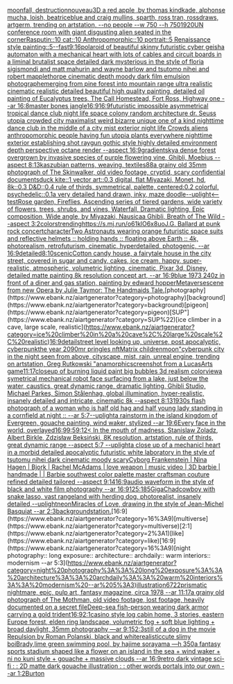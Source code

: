 [moonfall, destruction](https://www.ebank.nz/aiartgenerator?category=moonfall%2C%20destruction)[nouveau](https://www.ebank.nz/aiartgenerator?category=nouveau)[3D a red apple ,by thomas kindkade, alphonse mucha, loish, beatriceblue and craig mullins, sparth, ross tran, rossdraws, artgerm, trending on artstation, --no people --w 750 --h 750](https://www.ebank.nz/aiartgenerator?category=3D%20a%20red%20apple%20%2Cby%20thomas%20kindkade%2C%20alphonse%20mucha%2C%20loish%2C%20beatriceblue%20and%20craig%20mullins%2C%20sparth%2C%20ross%20tran%2C%20rossdraws%2C%20artgerm%2C%20trending%20on%20artstation%2C%20--no%20people%20--w%20750%20--h%20750)[1920](https://www.ebank.nz/aiartgenerator?category=1920)[UN conference room with giant disgusting alien seated in the corner](https://www.ebank.nz/aiartgenerator?category=UN%20conference%20room%20with%20giant%20disgusting%20alien%20seated%20in%20the%20corner)[Rasputin::10 cat::10 Anthropomorphic::10 portrait::5  Renaissance style painting::5](https://www.ebank.nz/aiartgenerator?category=Rasputin%3A%3A10%20cat%3A%3A10%20Anthropomorphic%3A%3A10%20portrait%3A%3A5%20%20Renaissance%20style%20painting%3A%3A5)[--fast](https://www.ebank.nz/aiartgenerator?category=--fast)[9:16](https://www.ebank.nz/aiartgenerator?category=9%3A16)[polaroid of beautiful skinny futuristic cyber geisha automaton with a mechanical heart with lots of cables and circuit boards in a liminal brutalist space detailed dark mysterious in the style of floria sigismondi and matt mahurin and wayne barlow and tsutomo nihei and robert mapplethorpe cinematic depth moody dark film emulsion photograph](https://www.ebank.nz/aiartgenerator?category=polaroid%20of%20beautiful%20skinny%20futuristic%20cyber%20geisha%20automaton%20with%20a%20mechanical%20heart%20with%20lots%20of%20cables%20and%20circuit%20boards%20in%20a%20liminal%20brutalist%20space%20detailed%20dark%20mysterious%20in%20the%20style%20of%20floria%20sigismondi%20and%20matt%20mahurin%20and%20wayne%20barlow%20and%20tsutomo%20nihei%20and%20robert%20mapplethorpe%20cinematic%20depth%20moody%20dark%20film%20emulsion%20photograph)[emerging from pine forest into mountain range ultra realistic cinematic realistic detailed beautiful high quality painting, detailed oil painting of Eucalyptus trees, The Call Homestead, Fort Ross, Highway one --ar 16:8](https://www.ebank.nz/aiartgenerator?category=emerging%20from%20pine%20forest%20into%20mountain%20range%20ultra%20realistic%20cinematic%20realistic%20detailed%20beautiful%20high%20quality%20painting%2C%20detailed%20oil%20painting%20of%20Eucalyptus%20trees%2C%20The%20Call%20Homestead%2C%20Fort%20Ross%2C%20Highway%20one%20--ar%2016%3A8)[master bones jangle](https://www.ebank.nz/aiartgenerator?category=master%20bones%20jangle)[16:9](https://www.ebank.nz/aiartgenerator?category=16%3A9)[16:9](https://www.ebank.nz/aiartgenerator?category=16%3A9)[futuristic impossible asymmetrical tropical dance club night life space colony random architecture dr. Seuss utopia crowded city maximalist weird bizarre unique one of a kind nighttime dance club in the middle of a city mist exterior night life Crowds aliens anthropomorphic people having fun utopia plants everywhere nighttime exterior establishing shot raygun gothic style highly detailed environment depth perspective octane render --aspect 16:9](https://www.ebank.nz/aiartgenerator?category=futuristic%20impossible%20asymmetrical%20tropical%20dance%20club%20night%20life%20space%20colony%20random%20architecture%20dr.%20Seuss%20utopia%20crowded%20city%20maximalist%20weird%20bizarre%20unique%20one%20of%20a%20kind%20nighttime%20dance%20club%20in%20the%20middle%20of%20a%20city%20mist%20exterior%20night%20life%20Crowds%20aliens%20anthropomorphic%20people%20having%20fun%20utopia%20plants%20everywhere%20nighttime%20exterior%20establishing%20shot%20raygun%20gothic%20style%20highly%20detailed%20environment%20depth%20perspective%20octane%20render%20--aspect%2016%3A9)[gradient](https://www.ebank.nz/aiartgenerator?category=gradient)[sky](https://www.ebank.nz/aiartgenerator?category=sky)[a dense forest overgrown by invasive species of purple flowering vine, Ghibli, Moebius --aspect 8:13](https://www.ebank.nz/aiartgenerator?category=a%20dense%20forest%20overgrown%20by%20invasive%20species%20of%20purple%20flowering%20vine%2C%20Ghibli%2C%20Moebius%20--aspect%208%3A13)[kaszubian patterns, weaving, textiles](https://www.ebank.nz/aiartgenerator?category=kaszubian%20patterns%2C%20weaving%2C%20textiles)[88](https://www.ebank.nz/aiartgenerator?category=88)[a grainy old 35mm photograph of The Skinwalker, old video footage, cryptid, scary confidential documents](https://www.ebank.nz/aiartgenerator?category=a%20grainy%20old%2035mm%20photograph%20of%20The%20Skinwalker%2C%20old%20video%20footage%2C%20cryptid%2C%20scary%20confidential%20documents)[duck kite::1 vector art::0.3 digital, flat Miyazaki, Monet, hd, 8k::0.3 D&D::0.4 rule of thirds, symmetrical, palette, centered:0.2 colorful, psychedelic::0.1](https://www.ebank.nz/aiartgenerator?category=duck%20kite%3A%3A1%20vector%20art%3A%3A0.3%20digital%2C%20flat%20Miyazaki%2C%20Monet%2C%20hd%2C%208k%3A%3A0.3%20D%26D%3A%3A0.4%20rule%20of%20thirds%2C%20symmetrical%2C%20palette%2C%20centered%3A0.2%20colorful%2C%20psychedelic%3A%3A0.1)[a very detailed hand drawn, inky, maze doodle](https://www.ebank.nz/aiartgenerator?category=a%20very%20detailed%20hand%20drawn%2C%20inky%2C%20maze%20doodle)[--uplight](https://www.ebank.nz/aiartgenerator?category=--uplight)[<--test](https://www.ebank.nz/aiartgenerator?category=%3C--test)[Rose garden, Fireflies, Ascending series of tiered gardens, wide variety of flowers, trees, shrubs, and vines, Waterfall, Dramatic lighting, Epic composition, Wide angle, by Miyazaki, Nausicaa Ghibli, Breath of The Wild --aspect 3:2](https://www.ebank.nz/aiartgenerator?category=Rose%20garden%2C%20Fireflies%2C%20Ascending%20series%20of%20tiered%20gardens%2C%20wide%20variety%20of%20flowers%2C%20trees%2C%20shrubs%2C%20and%20vines%2C%20Waterfall%2C%20Dramatic%20lighting%2C%20Epic%20composition%2C%20Wide%20angle%2C%20by%20Miyazaki%2C%20Nausicaa%20Ghibli%2C%20Breath%20of%20The%20Wild%20--aspect%203%3A2)[colors](https://www.ebank.nz/aiartgenerator?category=colors)[trending](https://www.ebank.nz/aiartgenerator?category=trending)[<https://s.mj.run/o61klO6x8uo>](https://www.ebank.nz/aiartgenerator?category=%3Chttps%3A//s.mj.run/o61klO6x8uo%3E)[J.G. Ballard at punk rock concert](https://www.ebank.nz/aiartgenerator?category=J.G.%20Ballard%20at%20punk%20rock%20concert)[character](https://www.ebank.nz/aiartgenerator?category=character)[Two Astronauts wearing orange futuristic space suits and reflective helmets :: holding hands :: floating above Earth :: 4k, photorealism, retrofuturism, cinematic, hyperdetailed, photogenic, --ar 16:9](https://www.ebank.nz/aiartgenerator?category=Two%20Astronauts%20wearing%20orange%20futuristic%20space%20suits%20and%20reflective%20helmets%20%3A%3A%20holding%20hands%20%3A%3A%20floating%20above%20Earth%20%3A%3A%204k%2C%20photorealism%2C%20retrofuturism%2C%20cinematic%2C%20hyperdetailed%2C%20photogenic%2C%20--ar%2016%3A9)[detailed](https://www.ebank.nz/aiartgenerator?category=detailed)[8:10](https://www.ebank.nz/aiartgenerator?category=8%3A10)[scenic](https://www.ebank.nz/aiartgenerator?category=scenic)[Cotton candy house, a fairytale house in the city street, covered in sugar and candy, cakes, ice cream,  happy, super-realistic, atmospheric, volumetric lighting, cinematic, Pixar 3d, Disney, detailed matte painting 8k resolution concept art, --ar 16:9](https://www.ebank.nz/aiartgenerator?category=Cotton%20candy%20house%2C%20a%20fairytale%20house%20in%20the%20city%20street%2C%20covered%20in%20sugar%20and%20candy%2C%20cakes%2C%20ice%20cream%2C%20%20happy%2C%20super-realistic%2C%20atmospheric%2C%20volumetric%20lighting%2C%20cinematic%2C%20Pixar%203d%2C%20Disney%2C%20detailed%20matte%20painting%208k%20resolution%20concept%20art%2C%20--ar%2016%3A9)[blue 1973 240z in front of a diner and gas station, painting by edward hopper](https://www.ebank.nz/aiartgenerator?category=blue%201973%20240z%20in%20front%20of%20a%20diner%20and%20gas%20station%2C%20painting%20by%20edward%20hopper)[Metaverse](https://www.ebank.nz/aiartgenerator?category=Metaverse)[scene from new Opera by Julie Taymor: The Handmaids Tale.](https://www.ebank.nz/aiartgenerator?category=scene%20from%20new%20Opera%20by%20Julie%20Taymor%3A%20The%20Handmaids%20Tale.)[photography](https://www.ebank.nz/aiartgenerator?category=photography)[background](https://www.ebank.nz/aiartgenerator?category=background)[pigeon](https://www.ebank.nz/aiartgenerator?category=pigeon)[SUP"](https://www.ebank.nz/aiartgenerator?category=SUP%22)[ice climber in a cave, large scale, realistic](https://www.ebank.nz/aiartgenerator?category=ice%20climber%20in%20a%20cave%2C%20large%20scale%2C%20realistic)[16:9](https://www.ebank.nz/aiartgenerator?category=16%3A9)[detail](https://www.ebank.nz/aiartgenerator?category=detail)[street level looking up, universe, post apocalyptic, cyberpunk](https://www.ebank.nz/aiartgenerator?category=street%20level%20looking%20up%2C%20universe%2C%20post%20apocalyptic%2C%20cyberpunk)[the year 2090](https://www.ebank.nz/aiartgenerator?category=the%20year%202090)[mr pringles nft](https://www.ebank.nz/aiartgenerator?category=mr%20pringles%20nft)[Matrix children](https://www.ebank.nz/aiartgenerator?category=Matrix%20children)[moon](https://www.ebank.nz/aiartgenerator?category=moon)["cyberpunk city in the night seen from above, cityscape, mist, rain, unreal engine, trending on artstation, Greg Rutkowski "](https://www.ebank.nz/aiartgenerator?category=%22cyberpunk%20city%20in%20the%20night%20seen%20from%20above%2C%20cityscape%2C%20mist%2C%20rain%2C%20unreal%20engine%2C%20trending%20on%20artstation%2C%20Greg%20Rutkowski%20%22)[anamorphic](https://www.ebank.nz/aiartgenerator?category=anamorphic)[screenshot from a LucasArts game](https://www.ebank.nz/aiartgenerator?category=screenshot%20from%20a%20LucasArts%20game)[11:17](https://www.ebank.nz/aiartgenerator?category=11%3A17)[closeup of burning liquid paint big bubbles 3d realism color](https://www.ebank.nz/aiartgenerator?category=closeup%20of%20burning%20liquid%20paint%20big%20bubbles%203d%20realism%20color)[view](https://www.ebank.nz/aiartgenerator?category=view)[a symetrical mechanical robot face surfacing from a lake, just below the water, caustics, great dynamic range, dramatic lighting, Ghibli Studio, Michael Parkes, Simon Stålenhag, global illumination, hyper-realistic, insanely detailed and intricate, cinematic 8k --aspect 8:13](https://www.ebank.nz/aiartgenerator?category=a%20symetrical%20mechanical%20robot%20face%20surfacing%20from%20a%20lake%2C%20just%20below%20the%20water%2C%20caustics%2C%20great%20dynamic%20range%2C%20dramatic%20lighting%2C%20Ghibli%20Studio%2C%20Michael%20Parkes%2C%20Simon%20St%C3%A5lenhag%2C%20global%20illumination%2C%20hyper-realistic%2C%20insanely%20detailed%20and%20intricate%2C%20cinematic%208k%20--aspect%208%3A13)[1930s flash photograph of a woman who is half old hag and half young lady standing in a cornfield at night :: --ar 5:7](https://www.ebank.nz/aiartgenerator?category=1930s%20flash%20photograph%20of%20a%20woman%20who%20is%20half%20old%20hag%20and%20half%20young%20lady%20standing%20in%20a%20cornfield%20at%20night%20%3A%3A%20--ar%205%3A7)[--uplight](https://www.ebank.nz/aiartgenerator?category=--uplight)[a rainstorm in the island kingdom of Evergreen, gouache painting, wind waker, stylized --ar 19:6](https://www.ebank.nz/aiartgenerator?category=a%20rainstorm%20in%20the%20island%20kingdom%20of%20Evergreen%2C%20gouache%20painting%2C%20wind%20waker%2C%20stylized%20--ar%2019%3A6)[Every face in the world, overlayed](https://www.ebank.nz/aiartgenerator?category=Every%20face%20in%20the%20world%2C%20overlayed)[16:9](https://www.ebank.nz/aiartgenerator?category=16%3A9)[9:5](https://www.ebank.nz/aiartgenerator?category=9%3A5)[9:12](https://www.ebank.nz/aiartgenerator?category=9%3A12)[< In the mouth of madness, Stanislaw Zoladz, Albert Birkle, Zdzisław Beksiński, 8K resolution, artstation, rule of thirds, great dynamic range --aspect 5:7 --uplight](https://www.ebank.nz/aiartgenerator?category=%3C%20In%20the%20mouth%20of%20madness%2C%20Stanislaw%20Zoladz%2C%20Albert%20Birkle%2C%20Zdzis%C5%82aw%20Beksi%C5%84ski%2C%208K%20resolution%2C%20artstation%2C%20rule%20of%20thirds%2C%20great%20dynamic%20range%20--aspect%205%3A7%20--uplight)[a close up of a mechanicl heart in a morbid detailed apocalyptic futuristic white laboratory in the style of tsutomu nihei dark cinematic moody scary](https://www.ebank.nz/aiartgenerator?category=a%20close%20up%20of%20a%20mechanicl%20heart%20in%20a%20morbid%20detailed%20apocalyptic%20futuristic%20white%20laboratory%20in%20the%20style%20of%20tsutomu%20nihei%20dark%20cinematic%20moody%20scary)[Cyborg  Frankenstein | Nina Hagen |  Bjork | Rachel McAdams | love weapon | music video | 3D barbie  | handmade | | Barbie southwest color palette master craftsman couture refined detailed tailored  --aspect 9:14](https://www.ebank.nz/aiartgenerator?category=Cyborg%20%20Frankenstein%20%7C%20Nina%20Hagen%20%7C%20%20Bjork%20%7C%20Rachel%20McAdams%20%7C%20love%20weapon%20%7C%20music%20video%20%7C%203D%20barbie%20%20%7C%20handmade%20%7C%20%7C%20Barbie%20southwest%20color%20palette%20master%20craftsman%20couture%20refined%20detailed%20tailored%20%20--aspect%209%3A14)[16:9](https://www.ebank.nz/aiartgenerator?category=16%3A9)[audio waveform in the style of black and white film photography --ar 16:9](https://www.ebank.nz/aiartgenerator?category=audio%20waveform%20in%20the%20style%20of%20black%20and%20white%20film%20photography%20--ar%2016%3A9)[125:185](https://www.ebank.nz/aiartgenerator?category=125%3A185)[GigaChad](https://www.ebank.nz/aiartgenerator?category=GigaChad)[cowboy with snake lasso, vast rangeland with herding dog, photorealist, insanely detailed,](https://www.ebank.nz/aiartgenerator?category=cowboy%20with%20snake%20lasso%2C%20vast%20rangeland%20with%20herding%20dog%2C%20photorealist%2C%20insanely%20detailed%2C)[--uplight](https://www.ebank.nz/aiartgenerator?category=--uplight)[neon](https://www.ebank.nz/aiartgenerator?category=neon)[Miracles of Love, drawing in the style of Jean-Michel Basquiat --ar 2:3](https://www.ebank.nz/aiartgenerator?category=Miracles%20of%20Love%2C%20drawing%20in%20the%20style%20of%20Jean-Michel%20Basquiat%20--ar%202%3A3)[background](https://www.ebank.nz/aiartgenerator?category=background)[station.](https://www.ebank.nz/aiartgenerator?category=station.)[16:9](https://www.ebank.nz/aiartgenerator?category=16%3A9)[multiverse](https://www.ebank.nz/aiartgenerator?category=multiverse)[2:1](https://www.ebank.nz/aiartgenerator?category=2%3A1)[like](https://www.ebank.nz/aiartgenerator?category=like)[16:9](https://www.ebank.nz/aiartgenerator?category=16%3A9)[night photography:: long exposure:: architecture:: archdaily:: warm interiors:: modernism --ar 5:3](https://www.ebank.nz/aiartgenerator?category=night%20photography%3A%3A%20long%20exposure%3A%3A%20architecture%3A%3A%20archdaily%3A%3A%20warm%20interiors%3A%3A%20modernism%20--ar%205%3A3)[illustration](https://www.ebank.nz/aiartgenerator?category=illustration)[6722](https://www.ebank.nz/aiartgenerator?category=6722)[prismatic nightmare, epic, pulp art, fantasy magazine, circa 1978 --ar 11:17](https://www.ebank.nz/aiartgenerator?category=prismatic%20nightmare%2C%20epic%2C%20pulp%20art%2C%20fantasy%20magazine%2C%20circa%201978%20--ar%2011%3A17)[a grainy old photograph of The Mothman, old video footage, lost footage, heavily documented on a secret file](https://www.ebank.nz/aiartgenerator?category=a%20grainy%20old%20photograph%20of%20The%20Mothman%2C%20old%20video%20footage%2C%20lost%20footage%2C%20heavily%20documented%20on%20a%20secret%20file)[Deep-sea fish-person wearing dark armor carrying a gold trident](https://www.ebank.nz/aiartgenerator?category=Deep-sea%20fish-person%20wearing%20dark%20armor%20carrying%20a%20gold%20trident)[16:9](https://www.ebank.nz/aiartgenerator?category=16%3A9)[2:1](https://www.ebank.nz/aiartgenerator?category=2%3A1)[casino style log cabin home, 3 stories, eastern Europe forest, elden ring landscape, volumetric fog + soft blue lighting + broad daylight, 35mm photography —ar 9:15](https://www.ebank.nz/aiartgenerator?category=casino%20style%20log%20cabin%20home%2C%203%20stories%2C%20eastern%20Europe%20forest%2C%20elden%20ring%20landscape%2C%20volumetric%20fog%20%2B%20soft%20blue%20lighting%20%2B%20broad%20daylight%2C%2035mm%20photography%20%E2%80%94ar%209%3A15)[2:3](https://www.ebank.nz/aiartgenerator?category=2%3A3)[still of a dog in the movie Repulsion by Roman Polanski, black and white](https://www.ebank.nz/aiartgenerator?category=still%20of%20a%20dog%20in%20the%20movie%20Repulsion%20by%20Roman%20Polanski%2C%20black%20and%20white)[realistic](https://www.ebank.nz/aiartgenerator?category=realistic)[cute slimy boi](https://www.ebank.nz/aiartgenerator?category=cute%20slimy%20boi)[Brady,](https://www.ebank.nz/aiartgenerator?category=Brady%2C)[lime green swimming pool, by hajime sorayama —h 350](https://www.ebank.nz/aiartgenerator?category=lime%20green%20swimming%20pool%2C%20by%20hajime%20sorayama%20%E2%80%94h%20350)[a fantasy sports stadium shaped like a flower on an island in the sea + wind waker + ni no kuni style + gouache + massive clouds --ar 16:9](https://www.ebank.nz/aiartgenerator?category=a%20fantasy%20sports%20stadium%20shaped%20like%20a%20flower%20on%20an%20island%20in%20the%20sea%20%2B%20wind%20waker%20%2B%20ni%20no%20kuni%20style%20%2B%20gouache%20%2B%20massive%20clouds%20--ar%2016%3A9)[retro dark vintage sci-fi : : 2D matte dark gouache illustration : : other words portals into our own --ar 1:2](https://www.ebank.nz/aiartgenerator?category=retro%20dark%20vintage%20sci-fi%20%3A%20%3A%202D%20matte%20dark%20gouache%20illustration%20%3A%20%3A%20other%20words%20portals%20into%20our%20own%20--ar%201%3A2)[Burton](https://www.ebank.nz/aiartgenerator?category=Burton)